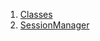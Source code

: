 

1. [Classes](services_session_manager/services_session_manager-library.html#classes)
2. [SessionManager](services_session_manager/SessionManager-class.html)
